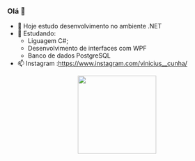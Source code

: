 <!-- ### Hi there 👋

<!--
**Valmir-Cunha/Valmir-Cunha** is a ✨ _special_ ✨ repository because its `README.md` (this file) appears on your GitHub profile.

Here are some ideas to get you started:

- 🔭 I’m currently working on ...
- 🌱 I’m currently learning ...
- 👯 I’m looking to collaborate on ...
- 🤔 I’m looking for help with ...
- 💬 Ask me about ...
- 📫 How to reach me: ...
- 😄 Pronouns: ...
- ⚡ Fun fact: ...
-->
 ### Olá 👋

- 🔭 Hoje estudo desenvolvimento no ambiente .NET
- 🌱 Estudando:
    * Liguagem C#;
    * Desenvolvimento de interfaces com WPF
    * Banco de dados PostgreSQL
- 📫 Instagram :https://www.instagram.com/vinicius__cunha/

<div align="center">
  <a href="https://github.com/Valmir-Cunha">
  <img height="180em" src="https://github-readme-stats.vercel.app/api?username=Valmir-Cunha&show_icons=true&theme=dracula&include_all_commits=true&count_private=true"/>
</div>

